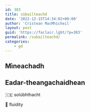 ```yaml
---
id: 383
title: sùbailteachd
date: '2022-12-15T14:34:02+00:00'
author: 'Crìstean MacMhìcheil'
layout: post
guid: 'https://faclair.lgbt/?p=383'
permalink: /subailteachd/
categories:
    - gd
---
```


## Mìneachadh

## Eadar-theangachaidhean

&#x1f1ee;&#x1f1ea; solúbhthacht

&#x1f3f4;&#xe0067;&#xe0062;&#xe0065;&#xe006e;&#xe0067;&#xe007f; fluidity